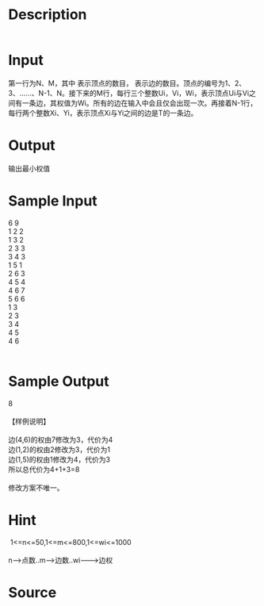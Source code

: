 
# Description

<div class="content"><p><img border="0" alt="" src="source/bzoj/1937/img/aHR0cHM6Ly9seWRzeS5jb20vSnVkZ2VPbmxpbmUvaW1hZ2VzLzE5MzcuanBn.jpg"/></p></div>

# Input

<div class="content"><p>第一行为N、M，其中 表示顶点的数目， 表示边的数目。顶点的编号为1、2、3、……、N-1、N。接下来的M行，每行三个整数Ui，Vi，Wi，表示顶点Ui与Vi之间有一条边，其权值为Wi。所有的边在输入中会且仅会出现一次。再接着N-1行，每行两个整数Xi、Yi，表示顶点Xi与Yi之间的边是T的一条边。</p></div>

# Output

<div class="content"><p>输出最小权值</p></div>

# Sample Input

<div class="content"><span class="sampledata">6 9<br/>
1 2 2<br/>
1 3 2<br/>
2 3 3<br/>
3 4 3<br/>
1 5 1<br/>
2 6 3<br/>
4 5 4<br/>
4 6 7<br/>
5 6 6<br/>
1 3<br/>
2 3<br/>
3 4<br/>
4 5<br/>
4 6<br/>
<br/>
</span></div>

# Sample Output

<div class="content"><span class="sampledata">8<br/>
<br/>
【样例说明】<br/>
	<br/>
边(4,6)的权由7修改为3，代价为4<br/>
边(1,2)的权由2修改为3，代价为1<br/>
边(1,5)的权由1修改为4，代价为3<br/>
所以总代价为4+1+3=8<br/>
<br/>
修改方案不唯一。</span></div>

# Hint

<div class="content"><p></p><p> 1&lt;=n&lt;=50,1&lt;=m&lt;=800,1&lt;=wi&lt;=1000<br style="font-family: arial, verdana, helvetica, sans-serif !important; "/><br/>
n--&gt;点数..m--&gt;边数..wi---&gt;边权</p><p></p></div>

# Source

<div class="content"><p><a href="problemset.php?search="></a></p></div>

